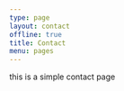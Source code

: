 ```yaml
---
type: page
layout: contact
offline: true
title: Contact
menu: pages
---
```


this is a simple contact page
